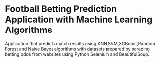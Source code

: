 # Football Betting Prediction Application with Machine Learning Algorithms
Application that predicts match results using KNN,SVM,XGBoost,Random Forest and Naive Bayes algorithms with datasets prepared by scraping betting odds from websites using Python Selenium and BeautifulSoup.
